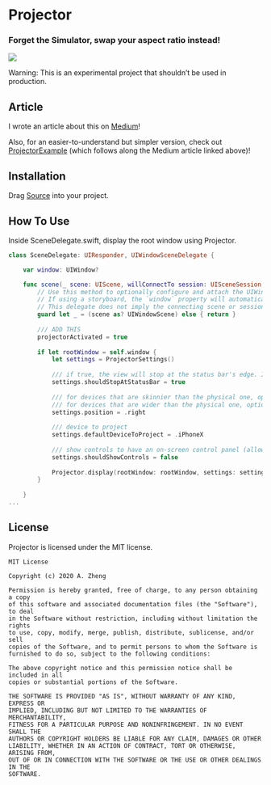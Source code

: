# Projector
### Forget the Simulator, swap your aspect ratio instead!

![](https://raw.githubusercontent.com/aheze/DeveloperAssets/master/AdvancedProjector.png)


Warning: This is an experimental project that shouldn’t be used in production.

## Article
I wrote an article about this on [Medium](https://medium.com/macoclock/test-your-app-on-different-screen-sizes-without-the-simulator-ce1ebfdfac22?source=friends_link&sk=db88b92c6cbb4bc1675da8e7d3cb54f6)!

Also, for an easier-to-understand but simpler version, check out [ProjectorExample](https://github.com/aheze/ProjectorExample) (which follows along the Medium article linked above)!

## Installation
Drag [Source](https://github.com/aheze/Projector/tree/master/Projector/Source) into your project.

## How To Use
Inside SceneDelegate.swift, display the root window using Projector.

```Swift
class SceneDelegate: UIResponder, UIWindowSceneDelegate {

    var window: UIWindow?

    func scene(_ scene: UIScene, willConnectTo session: UISceneSession, options connectionOptions: UIScene.ConnectionOptions) {
        // Use this method to optionally configure and attach the UIWindow `window` to the provided UIWindowScene `scene`.
        // If using a storyboard, the `window` property will automatically be initialized and attached to the scene.
        // This delegate does not imply the connecting scene or session are new (see `application:configurationForConnectingSceneSession` instead).
        guard let _ = (scene as? UIWindowScene) else { return }
        
        /// ADD THIS
        projectorActivated = true
        
        if let rootWindow = self.window {
            let settings = ProjectorSettings()
            
            /// if true, the view will stop at the status bar's edge. If false, the view will go under the status bar.
            settings.shouldStopAtStatusBar = true
            
            /// for devices that are skinnier than the physical one, options are .left, .centered, ,right.
            /// for devices that are wider than the physical one, options are .top, .centered, ,bottom.
            settings.position = .right 
            
            /// device to project
            settings.defaultDeviceToProject = .iPhoneX
            
            /// show controls to have an on-screen control panel (allow to edit settings.position and settings.defaultDeviceToProject )
            settings.shouldShowControls = false
            
            Projector.display(rootWindow: rootWindow, settings: settings)
        }
        
    }
...
```

## License
Projector is licensed under the MIT license.

```
MIT License

Copyright (c) 2020 A. Zheng

Permission is hereby granted, free of charge, to any person obtaining a copy
of this software and associated documentation files (the "Software"), to deal
in the Software without restriction, including without limitation the rights
to use, copy, modify, merge, publish, distribute, sublicense, and/or sell
copies of the Software, and to permit persons to whom the Software is
furnished to do so, subject to the following conditions:

The above copyright notice and this permission notice shall be included in all
copies or substantial portions of the Software.

THE SOFTWARE IS PROVIDED "AS IS", WITHOUT WARRANTY OF ANY KIND, EXPRESS OR
IMPLIED, INCLUDING BUT NOT LIMITED TO THE WARRANTIES OF MERCHANTABILITY,
FITNESS FOR A PARTICULAR PURPOSE AND NONINFRINGEMENT. IN NO EVENT SHALL THE
AUTHORS OR COPYRIGHT HOLDERS BE LIABLE FOR ANY CLAIM, DAMAGES OR OTHER
LIABILITY, WHETHER IN AN ACTION OF CONTRACT, TORT OR OTHERWISE, ARISING FROM,
OUT OF OR IN CONNECTION WITH THE SOFTWARE OR THE USE OR OTHER DEALINGS IN THE
SOFTWARE.
```
